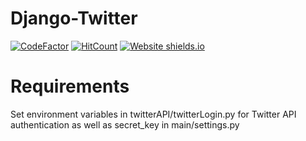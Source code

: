# Django-Twitter
[![CodeFactor](https://www.codefactor.io/repository/github/ghoscht/django-twitter/badge)](https://www.codefactor.io/repository/github/ghoscht/django-twitter)
[![HitCount](http://hits.dwyl.com/GHOSCHT/Django-Twitter.svg)](http://hits.dwyl.com/GHOSCHT/Django-Twitter)
[![Website shields.io](https://img.shields.io/website-up-down-green-red/http/shields.io.svg)](https://ghoschts-django-twitter.herokuapp.com/)


# Requirements
Set environment variables in twitterAPI/twitterLogin.py for Twitter API authentication as well as secret_key in main/settings.py
